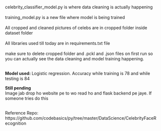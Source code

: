 celebrity_classifier_model.py is where data cleaning is actually happening</br>
</br>
training_model.py is a new file where model is being trained</br>
</br>
All cropped and cleaned pictures of celebs are in cropped folder inside dataset folder</br>
</br>
All libraries used till today are in requirements.txt file </br>
</br>
make sure to delete cropped folder and .pckl and .json files on first run so you can actually see the data cleaning and model training happening.</br>

</br> <b> Model used: </b> Logistic regression. Accuracy while training is 78 and while testing is 84
</br>

<b> Still pending</b> </br>
Image jab drop ho website pe to wo read ho and flask backend pe jaye. If someone tries do this</br>

</br>
Reference Repo: https://github.com/codebasics/py/tree/master/DataScience/CelebrityFaceRecognition</br>
